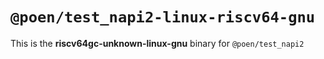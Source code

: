 # `@poen/test_napi2-linux-riscv64-gnu`

This is the **riscv64gc-unknown-linux-gnu** binary for `@poen/test_napi2`

